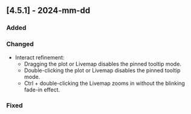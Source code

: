 ## [4.5.1] - 2024-mm-dd

### Added

### Changed

- Interact refinement:  
  * Dragging the plot or Livemap disables the pinned tooltip mode.
  * Double-clicking the plot or Livemap disables the pinned tooltip mode.
  * Ctrl + double-clicking the Livemap zooms in without the blinking fade-in effect.
### Fixed
